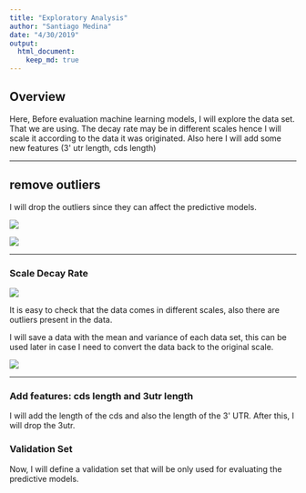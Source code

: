 ```yaml
---
title: "Exploratory Analysis"
author: "Santiago Medina"
date: "4/30/2019"
output: 
  html_document:
    keep_md: true
---
```


## Overview

Here, Before evaluation machine learning models, I will explore the data set. That
we are using. The decay rate may be in different scales hence I will scale it according to the data it was originated. Also
here I will add some new features (3' utr length, cds length)



***

## remove outliers

I will drop the outliers since they can affect the predictive models.

![](./figures/datawithoutliers-1.png)<!-- -->


![](./figures/datanooutliers-1.png)<!-- -->

***

### Scale Decay Rate

![](./figures/decay-1.png)<!-- -->

It is easy to check that the data comes in different scales, also there are outliers present in the data.

I will save a data with the mean and variance of each data set, this can be used later in case I need
to convert the data back to the original scale.

![](./figures/decayscaled-1.png)<!-- -->

***

### Add features: cds length and 3utr length

I will add the length of the cds and also the length of the 3' UTR. After this, I will drop the 3utr.




### Validation Set

Now, I will define a validation set that will be only used for evaluating the predictive models.




